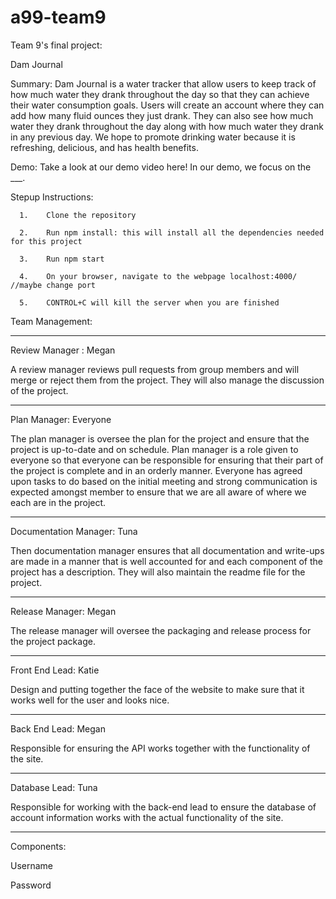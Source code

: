 # a99-team9
Team 9's final project:

Dam Journal 

Summary:
Dam Journal is a water tracker that allow users to keep track of how much water they drank throughout the day so that they can achieve their water consumption goals. Users will create an account where they can add how many fluid ounces they just drank. They can also see how much water they drank throughout the day along with how much water they drank in any previous day. We hope to promote drinking water because it is refreshing, delicious, and has health benefits. 

Demo:
Take a look at our demo video here! In our demo, we focus on the ___.

Stepup Instructions:
      
      1.    Clone the repository
      
      2.    Run npm install: this will install all the dependencies needed for this project
      
      3.    Run npm start
      
      4.    On your browser, navigate to the webpage localhost:4000/ //maybe change port
      
      5.    CONTROL+C will kill the server when you are finished
      

Team Management:
__________________________

Review Manager : Megan

A review manager reviews pull requests from group members and will merge or reject them from the project. They will also manage the discussion of the project. 

__________________________

Plan Manager: Everyone

The plan manager is oversee the plan for the project and ensure that the project is up-to-date and on schedule. Plan manager is a role given to everyone so that everyone can be responsible for ensuring that their part of the project is complete and in an orderly manner. Everyone has agreed upon tasks to do based on the initial meeting and strong communication is expected amongst member to ensure that we are all aware of where we each are in the project. 

__________________________

Documentation Manager: Tuna

Then documentation manager ensures that all documentation and write-ups are made in a manner that is well accounted for and each component of the project has a description. They will also maintain the readme file for the project. 

__________________________

Release Manager: Megan

The release manager will oversee the packaging and release process for the project package. 

__________________________

Front End Lead: Katie

Design and putting together the face of the website to make sure that it works well for the user and looks nice. 

__________________________

Back End Lead: Megan

Responsible for ensuring the API works together with the functionality of the site. 

__________________________

Database Lead: Tuna

Responsible for working with the back-end lead to ensure the database of account information works with the actual functionality of the site. 

__________________________


Components: 

Username

Password
